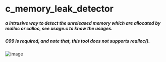# c_memory_leak_detector
##### a intrusive way to detect the unreleased memory which are allocated by malloc or calloc, see usage.c to know the usages.
##### C99 is required, and note that, this tool does not supports realloc().
![image](https://github.com/user-attachments/assets/82f16047-c972-41c0-9912-41d551711006)
